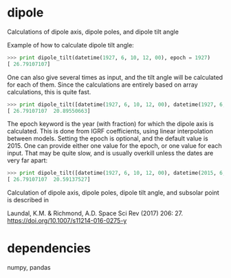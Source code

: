 # dipole
Calculations of dipole axis, dipole poles, and dipole tilt angle


Example of how to calculate dipole tilt angle: 
```python
>>> print dipole_tilt(datetime(1927, 6, 10, 12, 00), epoch = 1927)
[ 26.79107107]
```

One can also give several times as input, and the tilt angle will be calculated for each of them. Since the calculations are entirely based on array calculations, this is quite fast.
```python
>>> print dipole_tilt([datetime(1927, 6, 10, 12, 00), datetime(1927, 6, 10, 10, 00)], epoch = 1927)
[ 26.79107107  20.89550663]
```

The epoch keyword is the year (with fraction) for which the dipole axis is calculated. This is done from IGRF coefficients, using linear interpolation between models. Setting the epoch is optional, and the default value is 2015. One can provide either one value for the epoch, or one value for each input. That may be quite slow, and is usually overkill unless the dates are very far apart:
```python
>>> print dipole_tilt([datetime(1927, 6, 10, 12, 00), datetime(2015, 6, 10, 10, 00)], epoch = (1927, 2015))
[ 26.79107107  20.59137527]
```



Calculation of dipole axis, dipole poles, dipole tilt angle, and subsolar point is described in

Laundal, K.M. & Richmond, A.D. Space Sci Rev (2017) 206: 27. https://doi.org/10.1007/s11214-016-0275-y


# dependencies
numpy, pandas


